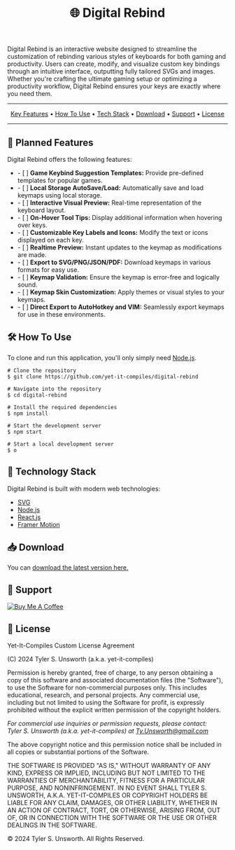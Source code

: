 <!-- @TODO PROJECT BANNER -->

<!-- Page Header -->
<header>
  <h1 align="center">🌐 Digital Rebind</h1>
</header>

<main>
  <section>
    <div >
      <p id="description">
        Digital Rebind is an interactive website designed to streamline the customization of rebinding various styles of keyboards for both gaming and productivity. Users can create, modify, and visualize custom key bindings through an intuitive interface, outputting fully tailored SVGs and images. Whether you're crafting the ultimate gaming setup or optimizing a productivity workflow, Digital Rebind ensures your keys are exactly where you need them.
      </p>
    </div>
  </section>
  
  <hr/>

  <!-- Table of Contents -->
  <div align="center">
    <nav>
      <a href="#key-features">Key Features</a> •
      <a href="#how-to-use">How To Use</a> •
      <a href="#tech-stack">Tech Stack</a> •
      <a href="#download">Download</a> •
      <a href="#support">Support</a> •
      <a href="#license">License</a>
    </nav>
  </div>

  <hr/>

  <!-- Key Features Section -->
  <section id="key-features">
    <article>
      <h2>🚀 Planned Features</h2>
      <p>Digital Rebind offers the following features:</p>
      <ul>
        <li> - [ ] <strong>Game Keybind Suggestion Templates:</strong> Provide pre-defined templates for popular games.</li>
        <li> - [ ] <strong>Local Storage AutoSave/Load:</strong> Automatically save and load keymaps using local storage.</li>
        <li> - [ ] <strong>Interactive Visual Preview:</strong> Real-time representation of the keyboard layout.</li>
        <li> - [ ] <strong>On-Hover Tool Tips:</strong> Display additional information when hovering over keys.</li>
        <li> - [ ] <strong>Customizable Key Labels and Icons:</strong> Modify the text or icons displayed on each key.</li>
        <li> - [ ] <strong>Realtime Preview:</strong> Instant updates to the keymap as modifications are made.</li>
        <li> - [ ] <strong>Export to SVG/PNG/JSON/PDF:</strong> Download keymaps in various formats for easy use.</li>
        <li> - [ ] <strong>Keymap Validation:</strong> Ensure the keymap is error-free and logically sound.</li>
        <li> - [ ] <strong>Keymap Skin Customization:</strong> Apply themes or visual styles to your keymaps.</li>
        <li> - [ ] <strong>Direct Export to AutoHotkey and VIM:</strong> Seamlessly export keymaps for use in these environments.</li>
      </ul>
      <!-- @TODO Screenshot -->
    </article>
  </section>

  <!-- How To Use Section -->
  <section id="how-to-use">
    <h2 id="how-to-use-heading">🛠️ How To Use</h2>
    <p>To clone and run this application, you'll only simply need <a href="https://nodejs.org/en">Node.js</a>.      
      
    # Clone the repository
    $ git clone https://github.com/yet-it-compiles/digital-rebind
    
    # Navigate into the repository
    $ cd digital-rebind
    
    # Install the required dependencies
    $ npm install
    
    # Start the development server
    $ npm start
    
    # Start a local development server
    $ o
  </section>
  <!-- Tech Stack Section -->
  <section id="tech-stack" aria-labelledby="tech-stack-heading">
    <article>
      <h2 id="tech-stack-heading">🔧 Technology Stack</h2>
      <p>Digital Rebind is built with modern web technologies:</p>
      <ul>
        <li><a href="https://developer.mozilla.org/en-US/docs/Web/SVG">SVG</a></li>
        <li><a href="https://nodejs.org/">Node.js</a></li>
        <li><a href="https://reactjs.org/">React.js</a></li>
        <li><a href="https://www.framer.com/motion/">Framer Motion</a></li>
      </ul>
    </article>
  </section>
  
  <!-- Download Section -->
  <section id="download">
    <article>
      <h2 id="download-heading">📥 Download</h2>
      <p>You can <a href="https://github.com/yet-it-compiles/digital-rebind">download the latest version here.</a></p>
    </article>
  </section>
  
  <!-- Support Section -->
  <section id="support">
    <article>
      <h2>🤝 Support</h2>
      <a href="https://www.buymeacoffee.com/Yet.It.Compiles" target="_blank">
        <img src="https://img.shields.io/badge/Buy%20Me%20a%20Coffee-ffdd00?style=for-the-badge&logo=buy-me-a-coffee&logoColor=black" alt="Buy Me A Coffee">
      </a>
    </article>
  </section>
  
  <!-- Licensing Section -->
  <section id="license" aria-labelledby="license-heading">
    <article>
      <h2 id="license-heading">📜 License</h2>
      <p>Yet-It-Compiles Custom License Agreement</p>
      <p>(C) 2024 Tyler S. Unsworth (a.k.a. yet-it-compiles)</p>
      <p>
      Permission is hereby granted, free of charge, to any person obtaining a copy of this software
      and associated documentation files (the "Software"), to use the Software for non-commercial purposes only.
      This includes educational, research, and personal projects. Any commercial use, including but not limited to using the
      Software for profit, is expressly prohibited without the explicit written permission of the copyright holders.
      </p>
      <address>
        For commercial use inquiries or permission requests, please contact:<br>
        Tyler S. Unsworth (a.k.a. yet-it-compiles) at
        <a href="mailto:Ty.Unsworth@gmail.com">Ty.Unsworth@gmail.com</a>
      </address>
      <p>
        The above copyright notice and this permission notice shall be included in all copies or substantial portions of the Software.
      </p>
      <p>
        THE SOFTWARE IS PROVIDED "AS IS," WITHOUT WARRANTY OF ANY KIND, EXPRESS OR IMPLIED, INCLUDING BUT NOT LIMITED TO THE WARRANTIES
        OF MERCHANTABILITY, FITNESS FOR A PARTICULAR PURPOSE, AND NONINFRINGEMENT. IN NO EVENT SHALL TYLER S. UNSWORTH, A.K.A.
        YET-IT-COMPILES OR COPYRIGHT HOLDERS BE LIABLE FOR ANY CLAIM, DAMAGES, OR OTHER LIABILITY, WHETHER IN AN ACTION OF CONTRACT, TORT, OR OTHERWISE, ARISING FROM, OUT OF, OR IN CONNECTION WITH THE SOFTWARE OR THE USE OR OTHER DEALINGS
        IN THE SOFTWARE.
      </p>
    </article>
  </section>

</main>

<footer>
  <p>&copy; 2024 Tyler S. Unsworth. All Rights Reserved.</p>
</footer>
